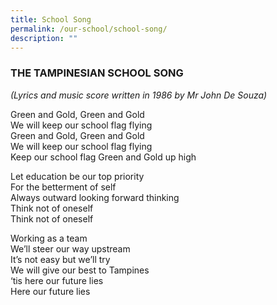 ```yaml
---
title: School Song
permalink: /our-school/school-song/
description: ""
---
```

### THE TAMPINESIAN SCHOOL SONG

_(Lyrics and music score written in 1986 by Mr John De Souza)_

Green and Gold, Green and Gold <br>
We will keep our school flag flying <br>
Green and Gold, Green and Gold <br>
We will keep our school flag flying <br>
Keep our school flag Green and Gold up high

Let education be our top priority <br>
For the betterment of self <br>
Always outward looking forward thinking <br>
Think not of oneself <br>
Think not of oneself

Working as a team <br>
We’ll steer our way upstream <br>
It’s not easy but we’ll try <br>
We will give our best to Tampines <br>
‘tis here our future lies <br>
Here our future lies